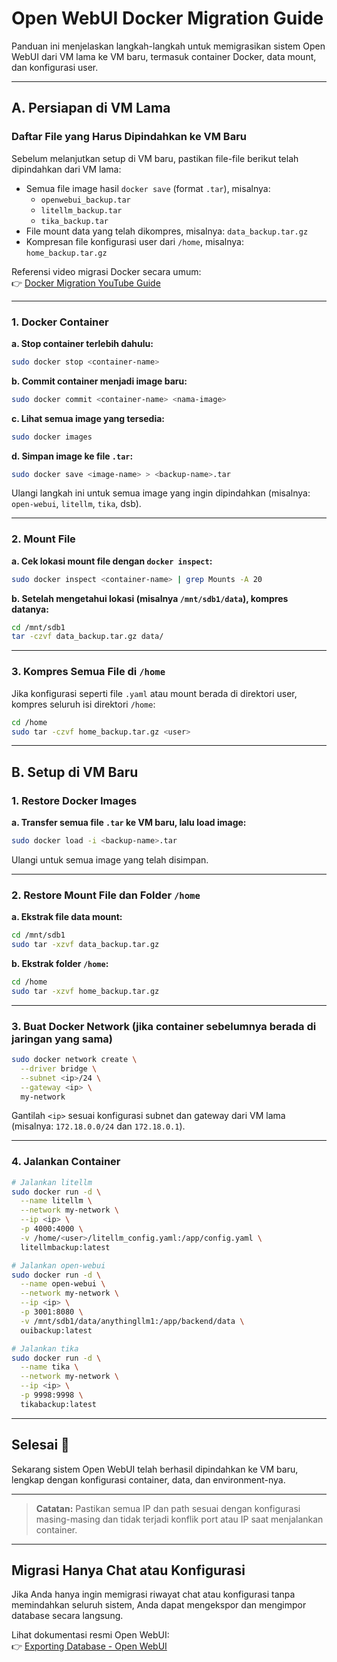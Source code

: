 # Open WebUI Docker Migration Guide

Panduan ini menjelaskan langkah-langkah untuk memigrasikan sistem Open WebUI dari VM lama ke VM baru, termasuk container Docker, data mount, dan konfigurasi user.

---

## A. Persiapan di VM Lama

### Daftar File yang Harus Dipindahkan ke VM Baru

Sebelum melanjutkan setup di VM baru, pastikan file-file berikut telah dipindahkan dari VM lama:

- Semua file image hasil `docker save` (format `.tar`), misalnya:
  - `openwebui_backup.tar`
  - `litellm_backup.tar`
  - `tika_backup.tar`
- File mount data yang telah dikompres, misalnya: `data_backup.tar.gz`
- Kompresan file konfigurasi user dari `/home`, misalnya: `home_backup.tar.gz`

Referensi video migrasi Docker secara umum:\
👉 [Docker Migration YouTube Guide](https://youtu.be/QskmB4fb-uo?si=sWTQPROMhJvWvaGq)

---

### 1. Docker Container

**a. Stop container terlebih dahulu:**

```bash
sudo docker stop <container-name>
```

**b. Commit container menjadi image baru:**

```bash
sudo docker commit <container-name> <nama-image>
```

**c. Lihat semua image yang tersedia:**

```bash
sudo docker images
```

**d. Simpan image ke file **`.tar`**:**

```bash
sudo docker save <image-name> > <backup-name>.tar
```

Ulangi langkah ini untuk semua image yang ingin dipindahkan (misalnya: `open-webui`, `litellm`, `tika`, dsb).

---

### 2. Mount File

**a. Cek lokasi mount file dengan **`docker inspect`**:**

```bash
sudo docker inspect <container-name> | grep Mounts -A 20
```

**b. Setelah mengetahui lokasi (misalnya **`/mnt/sdb1/data`**), kompres datanya:**

```bash
cd /mnt/sdb1
tar -czvf data_backup.tar.gz data/
```

---

### 3. Kompres Semua File di `/home`

Jika konfigurasi seperti file `.yaml` atau mount berada di direktori user, kompres seluruh isi direktori `/home`:

```bash
cd /home
sudo tar -czvf home_backup.tar.gz <user>
```

---

## B. Setup di VM Baru

### 1. Restore Docker Images

**a. Transfer semua file **`.tar`** ke VM baru, lalu load image:**

```bash
sudo docker load -i <backup-name>.tar
```

Ulangi untuk semua image yang telah disimpan.

---

### 2. Restore Mount File dan Folder `/home`

**a. Ekstrak file data mount:**

```bash
cd /mnt/sdb1
sudo tar -xzvf data_backup.tar.gz
```

**b. Ekstrak folder **`/home`**:**

```bash
cd /home
sudo tar -xzvf home_backup.tar.gz
```

---

### 3. Buat Docker Network (jika container sebelumnya berada di jaringan yang sama)

```bash
sudo docker network create \
  --driver bridge \
  --subnet <ip>/24 \
  --gateway <ip> \
  my-network
```

Gantilah `<ip>` sesuai konfigurasi subnet dan gateway dari VM lama (misalnya: `172.18.0.0/24` dan `172.18.0.1`).

---

### 4. Jalankan Container

```bash
# Jalankan litellm
sudo docker run -d \
  --name litellm \
  --network my-network \
  --ip <ip> \
  -p 4000:4000 \
  -v /home/<user>/litellm_config.yaml:/app/config.yaml \
  litellmbackup:latest

# Jalankan open-webui
sudo docker run -d \
  --name open-webui \
  --network my-network \
  --ip <ip> \
  -p 3001:8080 \
  -v /mnt/sdb1/data/anythingllm1:/app/backend/data \
  ouibackup:latest

# Jalankan tika
sudo docker run -d \
  --name tika \
  --network my-network \
  --ip <ip> \
  -p 9998:9998 \
  tikabackup:latest
```

---

## Selesai 🎉

Sekarang sistem Open WebUI telah berhasil dipindahkan ke VM baru, lengkap dengan konfigurasi container, data, dan environment-nya.

---

> **Catatan:** Pastikan semua IP dan path sesuai dengan konfigurasi masing-masing dan tidak terjadi konflik port atau IP saat menjalankan container.

---

## Migrasi Hanya Chat atau Konfigurasi

Jika Anda hanya ingin memigrasi riwayat chat atau konfigurasi tanpa memindahkan seluruh sistem, Anda dapat mengekspor dan mengimpor database secara langsung.

Lihat dokumentasi resmi Open WebUI:  
👉 [Exporting Database - Open WebUI](https://docs.openwebui.com/tutorials/database#exporting-database)

